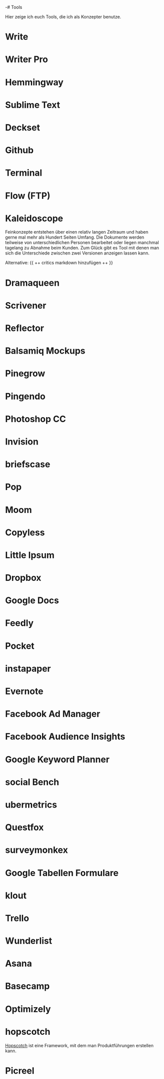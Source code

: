 -# Tools

Hier zeige ich euch Tools, die ich als Konzepter benutze.

# Write

# Writer Pro

# Hemmingway

# Sublime Text 

# Deckset

# Github

# Terminal

# Flow (FTP)

# Kaleidoscope
Feinkonzepte entstehen über einen relativ langen Zeitraum und haben gerne mal mehr als Hundert Seiten Umfang. Die Dokumente werden teilweise von unterschiedlichen Personen bearbeitet oder liegen manchmal tagelang zu Abnahme beim Kunden. Zum Glück gibt es Tool mit denen man sich die Unterschiede zwischen zwei Versionen anzeigen lassen kann.

Alternative:
{{ ++ critics markdown hinzufügen  ++ }}

# Dramaqueen

# Scrivener

# Reflector

# Balsamiq Mockups

# Pinegrow

# Pingendo

# Photoshop CC

# Invision

# briefscase

# Pop

# Moom

# Copyless

# Little Ipsum

# Dropbox

# Google Docs

# Feedly

# Pocket

# instapaper

# Evernote

# Facebook Ad Manager

# Facebook Audience Insights

# Google Keyword Planner

# social Bench

# ubermetrics

# Questfox

# surveymonkex

# Google Tabellen Formulare

# klout

# Trello 

# Wunderlist

# Asana

# Basecamp

# Optimizely

# hopscotch
[Hopscotch](http://linkedin.github.io/hopscotch/) ist eine Framework, mit dem man Produktführungen erstellen kann. 

# Picreel

